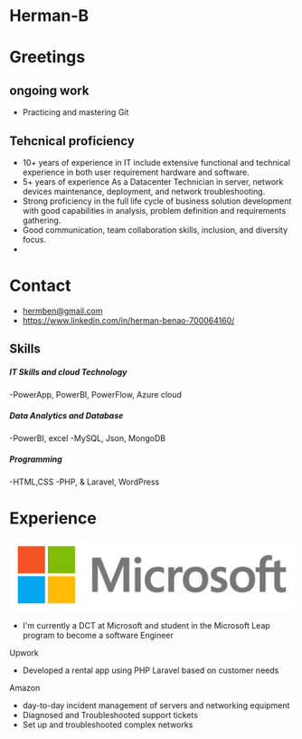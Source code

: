 # Herman-B

# Greetings
## ongoing work
- Practicing and mastering Git

## Tehcnical proficiency 
- 10+ years of experience in IT include extensive functional and technical experience in both user requirement hardware and software.
- 5+ years of experience As a Datacenter Technician in server, network devices maintenance, deployment, and network troubleshooting.
- Strong proficiency in the full life cycle of business solution development with good capabilities in analysis, problem definition and requirements gathering.
- Good communication, team collaboration skills, inclusion, and diversity focus.
- 

# Contact
- hermben@gmail.com
- https://www.linkedin.com/in/herman-benao-700064160/


## Skills
##### IT Skills and cloud Technology
-PowerApp, PowerBI, PowerFlow, Azure cloud
##### Data Analytics and Database
-PowerBI, excel
-MySQL, Json, MongoDB
##### Programming
-HTML,CSS
-PHP, & Laravel, WordPress

# Experience

![Microsoft](./Img/Mi-logo.png)
- I'm currently a DCT at Microsoft and student in the Microsoft Leap program to become a software Engineer 

Upwork
- Developed a rental app using PHP Laravel based on customer needs

Amazon
- day-to-day incident management of servers and networking equipment     
- Diagnosed and Troubleshooted support tickets
- Set up and troubleshooted complex networks  
